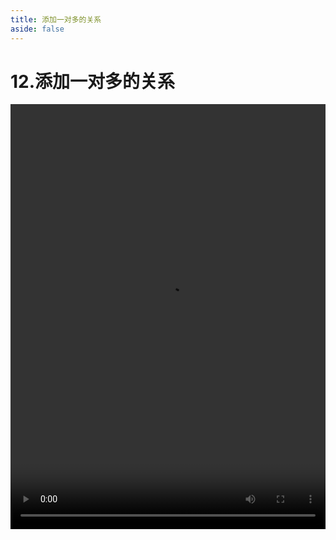 ```yaml
---
title: 添加一对多的关系
aside: false
---
```


# 12.添加一对多的关系

<video autoplay src="http://qn.chinavanes.com/nodejs/module-11/12.添加一对多的关系.mp4" controls controlsList="nodownload" width="100%" height="680"/>

